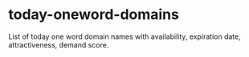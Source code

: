 # today-oneword-domains
List of today one word domain names with availability, expiration date, attractiveness, demand score.
